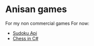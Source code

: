 Anisan games
============

For my non commercial games
For now:

* [Sudoku Api](https://github.com/AnisanWesley/anisan-games/tree/master/Sudoku)
* [Chess in C#](https://github.com/AnisanWesley/anisan-games/tree/master/Chess)
